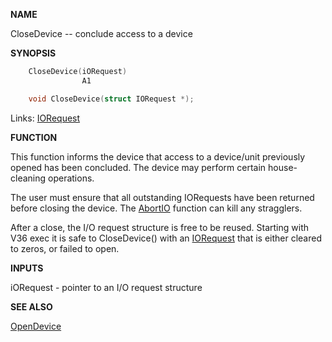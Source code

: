 
**NAME**

CloseDevice -- conclude access to a device

**SYNOPSIS**

```c
    CloseDevice(iORequest)
                A1

    void CloseDevice(struct IORequest *);

```
Links: [IORequest](_0094) 

**FUNCTION**

This function informs the device that access to a device/unit
previously opened has been concluded.  The device may perform
certain house-cleaning operations.

The user must ensure that all outstanding IORequests have been
returned before closing the device.  The [AbortIO](_04F7) function can kill
any stragglers.

After a close, the I/O request structure is free to be reused.
Starting with V36 exec it is safe to CloseDevice() with an
[IORequest](_0094) that is either cleared to zeros, or failed to
open.

**INPUTS**

iORequest - pointer to an I/O request structure

**SEE ALSO**

[OpenDevice](OpenDevice)
